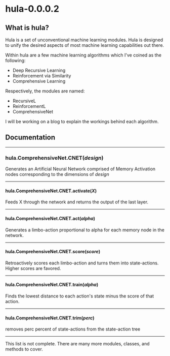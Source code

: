 # hula-0.0.0.2

## What is hula?

Hula is a set of unconventional machine learning modules. Hula is designed to unify the desired aspects of most machine learning capabilities out there. 

Within hula are a few machine learning algorithms which I've coined as the following:

-  Deep Recursive Learning
-  Reinforcement via Similarity
-  Comprehensive Learning

Respectively, the modules are named:

- RecursiveL
- ReinforcementL
- ComprehensiveNet

I will be working on a blog to explain the workings behind each algorithm.

## Documentation

---

### hula.ComprehensiveNet.CNET(*design*)

Generates an Artificial Neural Network comprised of Memory Activation nodes corresponding to the dimensions of *design*

---

#### hula.ComprehensiveNet.CNET.activate(*X*)

Feeds X through the network and returns the output of the last layer.

---

#### hula.ComprehensiveNet.CNET.act(*alpha*)

Generates a limbo-action proportional to alpha for each memory node in the network.

---

#### hula.ComprehensiveNet.CNET.score(*score*)

Retroactively scores each limbo-action and turns them into state-actions. Higher scores are favored.

---

#### hula.ComprehensiveNet.CNET.train(*alpha*)

Finds the lowest distance to each action's state minus the score of that action.

---

#### hula.ComprehensiveNet.CNET.trim(*perc*)

removes perc percent of state-actions from the state-action tree

----


This list is not complete. There are many more modules, classes, and methods to cover.